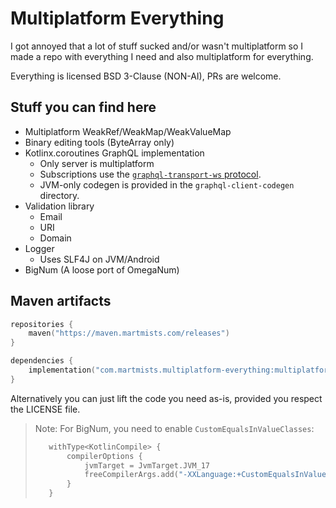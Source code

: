 # Multiplatform Everything

I got annoyed that a lot of stuff sucked and/or wasn't multiplatform so I made a repo with everything I need and also multiplatform for everything.

Everything is licensed BSD 3-Clause (NON-AI), PRs are welcome.

## Stuff you can find here

- Multiplatform WeakRef/WeakMap/WeakValueMap
- Binary editing tools (ByteArray only)
- Kotlinx.coroutines GraphQL implementation
  - Only server is multiplatform
  - Subscriptions use the [`graphql-transport-ws` protocol](https://github.com/enisdenjo/graphql-ws/blob/master/PROTOCOL.md).
  - JVM-only codegen is provided in the `graphql-client-codegen` directory.
- Validation library
  - Email
  - URI
  - Domain
- Logger
  - Uses SLF4J on JVM/Android
- BigNum (A loose port of OmegaNum)

## Maven artifacts

```kotlin
repositories {
    maven("https://maven.martmists.com/releases")
}

dependencies {
    implementation("com.martmists.multiplatform-everything:multiplatform-everything:1.2.0")
}
```

Alternatively you can just lift the code you need as-is, provided you respect the LICENSE file.

> Note: For BigNum, you need to enable `CustomEqualsInValueClasses`:
> ```kotlin
>    withType<KotlinCompile> {
>        compilerOptions {
>            jvmTarget = JvmTarget.JVM_17
>            freeCompilerArgs.add("-XXLanguage:+CustomEqualsInValueClasses")
>        }
>    }
> ```
